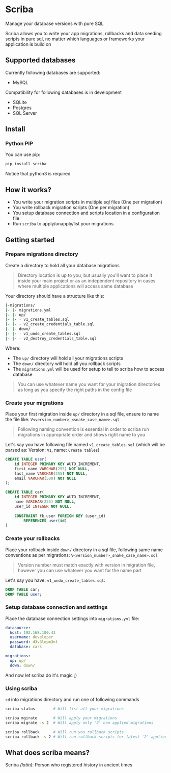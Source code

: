 # Scriba

Manage your database versions with pure SQL

Scriba allows you to write your app migrations, rollbacks and data seeding scripts in pure sql, no matter which languages or frameworks your application is build on

## Supported databases

Currently following databases are supported:

- MySQL

Compatibility for following databases is in development

- SQLite
- Postgres
- SQL Server 

## Install

### Python PIP

You can use pip:
```bash
pip install scriba
```
Notice that python3 is required

## How it works?

* You write your migration scripts in multiple sql files (One per migration)
* You write rollback migration scripts (One per migration)
* You setup database connection and scripts location in a configuration file
* Run `scriba` to apply/unapply/list your migrations

## Getting started

### Prepare migrations directory

Create a directory to hold all your database migrations

> Directory location is up to you, but usually you'll want to place it
> inside your main project or as an independent repository in cases where
> multiple applications will access same database

Your directory should have a structure like this:

```bash
|-migrations/
|- |- migrations.yml 
|- |- up/
|- |- - v1_create_tables.sql
|- |- - v2_create_credentials_table.sql
|- |- down/
|- |- - v1_undo_create_tables.sql
|- |- - v2_destroy_credentials_table.sql
```

Where:
- The `up/` directory will hold all your migrations scripts
- The `down/` directory will hold all you rollback scripts
- The `migrations.yml` will be used for setup to tell to scriba how to access database

> You can use whatever name you want for your migration directories as long as
> you specify the right paths in the config file


### Create your migrations

Place your first migration inside `up/` directory in a sql file, ensure to name the file like: `V<version_number>_<snake_case_name>.sql`

> Following naming convention is essential in order to scriba run migrations
> in appropriate order and shows right name to you
 
Let's say you have following file named `v1_create_tables.sql` (which will be parsed as: Version: `V1`, name: `Create tables`)

```sql
CREATE TABLE user(
    id INTEGER PRIMARY KEY AUTO_INCREMENT,
    first_name VARCHAR(255) NOT NULL,
    last_name VARCHAR(255) NOT NULL,
    email VARCHAR(500) NOT NULL
);

CREATE TABLE car(
    id INTEGER PRIMARY KEY AUTO_INCREMENT,
    name VARCHAR(255) NOT NULL,
    user_id INTEGER NOT NULL,
    
    CONSTRAINT fk_user FOREIGN KEY (user_id)
        REFERENCES user(id)
)
```

### Create your rollbacks

Place your rollback inside `down/` directory in a sql file, following same name conventions as per migrations: `V<version_number>_snake_case_name>.sql`

> Version number must match exactly with version in migration file, however you can use
> whatever you want for the name part
 
Let's say you have: `v1_undo_create_tables.sql`:
 ```sql
DROP TABLE car;
DROP TABLE user;
 ```

### Setup database connection and settings

Place the database connection settings into `migrations.yml` file:

```yaml
datasource:
  host: 192.168.100.43
  username: developer
  password: d3v3lopm3nt
  database: cars

migrations:
  up: up/
  down: down/
```

And now let scriba do it's magic ;)

### Using scriba

`cd` into migrations directory and run one of following commands

```bash
scriba status        # Will list all your migrations

scriba mgirate       # Will apply your migrations
scriba migrate -s 2  # Will apply only '2' non applied migrations

scriba rollback      # Will run you rollback scripts
scriba rollback -s 2 # Will run rollback scripts for latest '2' applied migrations
```

## What does scriba means?

Scriba *(latin)*: Person who registered history in ancient times

